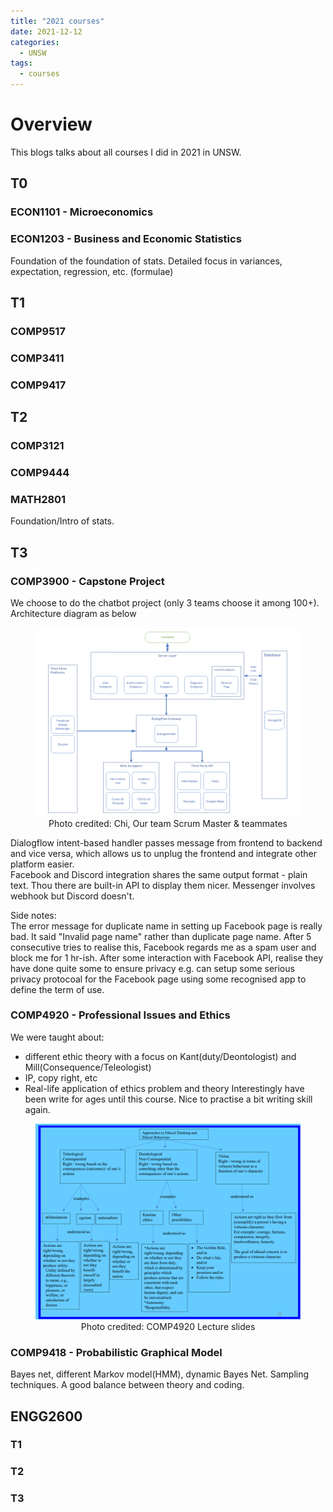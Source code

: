 ```yaml
---
title: "2021 courses"
date: 2021-12-12
categories:
  - UNSW
tags:
  - courses
---
```


# Overview
This blogs talks about all courses I did in 2021 in UNSW.

## T0
### ECON1101 - Microeconomics

### ECON1203 - Business and Economic Statistics
Foundation of the foundation of stats.
Detailed focus in variances, expectation, regression, etc. (formulae)

## T1
### COMP9517
### COMP3411
### COMP9417
## T2
### COMP3121
### COMP9444
### MATH2801
Foundation/Intro of stats.

## T3
### COMP3900 - Capstone Project
We choose to do the chatbot project (only 3 teams choose it among 100+).
Architecture diagram as below
<figure align="center">
<img src="../../assets/images/3900-architecture.png" alt="image" />
<figcaption align="center">Photo credited: Chi, Our team Scrum Master & teammates</figcaption>
</figure>

Dialogflow intent-based handler passes message from frontend to backend and vice versa, which allows us to unplug the frontend and integrate other platform easier.  
Facebook and Discord integration shares the same output format - plain text. Thou there are built-in API to display them nicer.
Messenger involves webhook but Discord doesn't.  

Side notes:  
The error message for duplicate name in setting up Facebook page is really bad. It said "Invalid page name" rather than duplicate page name. After 5 consecutive tries to realise this, Facebook regards me as a spam user and block me for 1 hr-ish. After some interaction with Facebook API, realise they have done quite some to ensure privacy e.g. can setup some serious privacy protocoal for the Facebook page using some recognised app to define the term of use.

### COMP4920 - Professional Issues and Ethics
We were taught about:
* different ethic theory with a focus on Kant(duty/Deontologist) and Mill(Consequence/Teleologist)
* IP, copy right, etc
* Real-life application of ethics problem and theory
Interestingly have been write for ages until this course. Nice to practise a bit writing skill again.
<figure align="center">
<img src="../../assets/images/4920-ethics-kant-mill.png" alt="image" />
<figcaption align="center">Photo credited: COMP4920 Lecture slides</figcaption>
</figure>

### COMP9418 - Probabilistic Graphical Model
Bayes net, different Markov model(HMM), dynamic Bayes Net. Sampling techniques.
A good balance between theory and coding.

## ENGG2600
### T1
### T2
### T3
